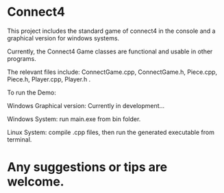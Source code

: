 # Connect4
This project includes the standard game of connect4 in the console and a graphical version for windows systems.

Currently, the Connect4 Game classes are functional and usable in other programs.

The relevant files include: ConnectGame.cpp, ConnectGame.h, Piece.cpp, Piece.h, Player.cpp, Player.h .


To run the Demo:

Windows Graphical version: Currently in development...

Windows System: run main.exe from bin folder.

Linux System: compile .cpp files, then run the generated executable from terminal.

Any suggestions or tips are welcome.
=======
